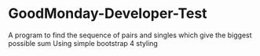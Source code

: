 # GoodMonday-Developer-Test
A program to find the sequence of pairs and singles which give the biggest possible sum
Using simple bootstrap 4 styling
